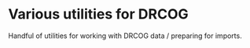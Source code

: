 # Various utilities for DRCOG

Handful of utilities for working with DRCOG data / preparing for imports.